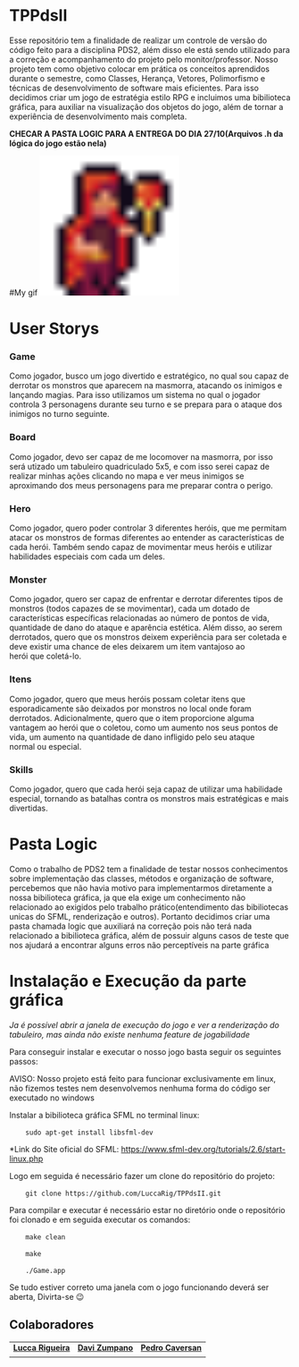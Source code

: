 
# TPPdsII
Esse repositório tem a finalidade de realizar um controle de versão do código feito para a disciplina PDS2, além disso ele está sendo utilizado para a correção e acompanhamento do projeto pelo monitor/professor. Nosso projeto tem como objetivo colocar em prática os conceitos aprendidos durante o semestre, como Classes, Herança, Vetores, Polimorfismo e técnicas de desenvolvimento de software mais eficientes. Para isso decidimos criar um jogo de estratégia estilo RPG e incluimos uma bibilioteca gráfica, para auxiliar na visualização dos objetos do jogo, além de tornar a experiência de desenvolvimento mais completa.


**CHECAR A PASTA LOGIC PARA A ENTREGA DO DIA 27/10(Arquivos .h da lógica do jogo estão nela)**

#My gif
<img src="https://github.com/LuccaRig/TPPdsII/blob/main/Resources/NovicePyromancerIdle.gif" width="250" height="250"/>


# User Storys

### Game

Como jogador, busco um jogo divertido e estratégico, no qual sou capaz de derrotar os monstros que aparecem na masmorra, atacando os inimigos e lançando magias. Para isso utilizamos um sistema no qual o jogador controla 3 personagens durante seu turno e se prepara para o ataque dos inimigos no turno seguinte.

### Board

Como jogador, devo ser capaz de me locomover na masmorra, por isso será utizado um tabuleiro quadriculado 5x5, e com isso serei capaz de realizar minhas ações clicando no mapa e ver meus inimigos se aproximando dos meus personagens para me preparar contra o perigo. 

### Hero

Como jogador, quero poder controlar 3 diferentes heróis, que me permitam atacar os monstros de formas diferentes ao entender as características de cada herói. Também sendo capaz de movimentar meus heróis e utilizar habilidades especiais com cada um deles.

### Monster

Como jogador, quero ser capaz de enfrentar e derrotar diferentes tipos de monstros (todos capazes de se movimentar), cada um dotado de características específicas relacionadas ao número de pontos de vida, quantidade de dano do ataque e aparência estética. Além disso, ao serem derrotados, quero que os monstros deixem experiência para ser coletada e deve existir uma chance de eles deixarem um item vantajoso ao herói que coletá-lo.

### Itens

Como jogador, quero que meus heróis possam coletar itens que esporadicamente são deixados por monstros no local onde foram derrotados. Adicionalmente, quero que o item proporcione alguma vantagem ao herói que o coletou, como um aumento nos seus pontos de vida, um aumento na quantidade de dano infligido pelo seu ataque normal ou especial.

### Skills

Como jogador, quero que cada herói seja capaz de utilizar uma habilidade especial, tornando as batalhas contra os monstros mais estratégicas e mais divertidas.

# Pasta Logic

Como o trabalho de PDS2 tem a finalidade de testar nossos conhecimentos sobre implementação das classes, métodos e organização de software, percebemos que não havia motivo para implementarmos diretamente a nossa bibilioteca gráfica, ja que ela exige um conhecimento não relacionado ao exigidos pelo trabalho prático(entendimento das bibiliotecas unicas do SFML, renderização e outros). Portanto decidimos criar uma pasta chamada logic que auxiliará na correção pois não terá nada relacionado a bibilioteca gráfica, além de possuir alguns casos de teste que nos ajudará a encontrar alguns erros não perceptíveis na parte gráfica

# Instalação e Execução da parte gráfica

*Ja é possível abrir a janela de execução do jogo e ver a renderização do tabuleiro, mas ainda não existe nenhuma feature de jogabilidade*

Para conseguir instalar e executar o nosso jogo basta seguir os seguintes passos:

AVISO: Nosso projeto está feito para funcionar exclusivamente em linux, não fizemos testes nem desenvolvemos nenhuma forma do código ser executado no windows 

Instalar a bibilioteca gráfica SFML no terminal linux:

```
    sudo apt-get install libsfml-dev
```

*Link do Site oficial do SFML: https://www.sfml-dev.org/tutorials/2.6/start-linux.php

Logo em seguida é necessário fazer um clone do repositório do projeto:

```
    git clone https://github.com/LuccaRig/TPPdsII.git
```


Para compilar e executar é necessário estar no diretório onde o repositório foi clonado e em seguida executar os comandos:

```
    make clean
```

```
    make
```

```
    ./Game.app
```

Se tudo estiver correto uma janela com o jogo funcionando deverá ser aberta, Divirta-se 😉


## Colaboradores

<table>
  <tr>
    <td align="center">
      <a href="#">
        <sub>
          <b><a href="https://github.com/LuccaRig">Lucca Rigueira</a></b>
        </sub>
      </a>
    </td>
    <td align="center">
      <a href="#">
        <sub>
          <b><a href="https://github.com/DaviZTS">Davi Zumpano</a></b>
        </sub>
      </a>
    </td>
    <td align="center">
      <a href="#">
        <sub>
          <b><a href="https://github.com/pedr0caversan">Pedro Caversan</a></b>
        </sub>
      </a>
  </tr>
</table>
